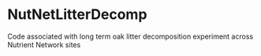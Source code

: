 # NutNetLitterDecomp
Code associated with long term oak litter decomposition experiment across Nutrient Network sites
